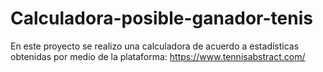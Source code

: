 # Calculadora-posible-ganador-tenis
En este proyecto se realizo una calculadora de acuerdo a estadísticas obtenidas por medio de la plataforma: https://www.tennisabstract.com/
